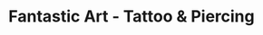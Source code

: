 ---
title: "Fantastic Art - Tattoo & Piercing"
url: /ottersberg/fantastic-art-tattoo-und-piercing/
shop: Tattoo
---